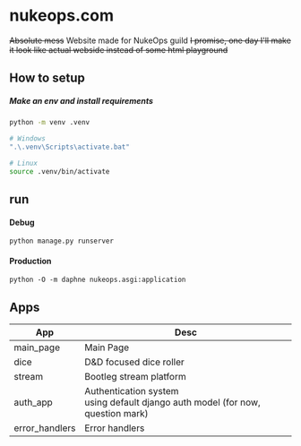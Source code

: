 # nukeops.com
~~Absolute mess~~ Website made for NukeOps guild
~~I promise, one day I'll make it look like actual webside instead of some html playground~~  


## How to setup
##### Make an env and install requirements
```bash
python -m venv .venv

# Windows
".\.venv\Scripts\activate.bat"

# Linux
source .venv/bin/activate
```
## run
#### Debug
```
python manage.py runserver
```
#### Production
```
python -O -m daphne nukeops.asgi:application
```

## Apps

| App               | Desc                                                                                  |
| ----------------- | ------------------------------------------------------------------------------------- |
| main_page         | Main Page                                                                             |
| dice              | D&D focused dice roller                                                               |
| stream            | Bootleg stream platform                                                               |
| auth_app          | Authentication system <br> using default django auth model (for now, question mark)   |
| error_handlers    | Error handlers                                                                        |

